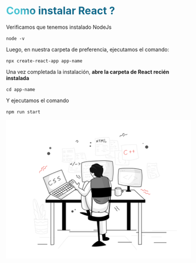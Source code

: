 
# Como instalar React ?
<div grid="~ cols-2 gap-4">
<div>

<p>
Verificamos que tenemos instalado NodeJs
</p>

```
node -v
```

<p>
Luego, en nuestra carpeta de preferencia, ejecutamos el comando:
</p>

```
npx create-react-app app-name
```

<p>
Una vez completada la instalación, <strong>abre la carpeta de React recién instalada</strong>
</p>

```
cd app-name
```

<p>
Y ejecutamos el comando
</p>

```
npm run start
```

</div>

<div>
<img src="/assets/pixeltrue-web-development.svg">
</div>

</div>

<style>
h1 {
  background-color: #2B90B6;
  background-image: linear-gradient(45deg, #4EC5D4 10%, #146b8c 20%);
  background-size: 100%;
  -webkit-background-clip: text;
  -moz-background-clip: text;
  -webkit-text-fill-color: transparent;
  -moz-text-fill-color: transparent;
}
</style>

